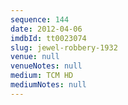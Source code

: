 ```yaml
---
sequence: 144
date: 2012-04-06
imdbId: tt0023074
slug: jewel-robbery-1932
venue: null
venueNotes: null
medium: TCM HD
mediumNotes: null
---
```

